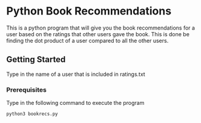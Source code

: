 # Python Book Recommendations

This is a python program that will give you the book recommendations for a user based on the ratings that other users gave the book. This is done be finding the dot product of a user compared to all the other users. 

## Getting Started

Type in the name of a user that is included in ratings.txt

### Prerequisites

Type in the following command to execute the program

```
python3 bookrecs.py
```